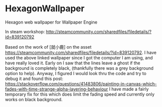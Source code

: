 # HexagonWallpaper
Hexagon web wallpaper for Wallpaper Engine

In steam workshop:
http://steamcommunity.com/sharedfiles/filedetails/?id=839120792

Based on the work of [就小鹿] on the asset https://steamcommunity.com/sharedfiles/filedetails/?id=839120792.
I have used the above linked wallpaper since I got the computer I am using, and have really loved it. Early on I saw that the lines leave a ghost if the background is completely black, (thankfully there was a grey background option to help). Anyway, I figured I would look thru the code and try to debug it and found this post: 
https://stackoverflow.com/questions/41483806/painting-in-canvas-which-fades-with-time-strange-alpha-layering-behaviour
I have made a fairly temporary fix for this which does limit the fading speed and currently only works on black background.
